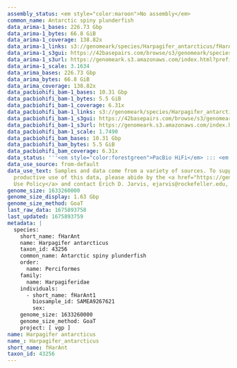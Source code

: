 ```yaml
---
assembly_status: <em style="color:maroon">No assembly</em>
common_name: Antarctic spiny plunderfish
data_arima-1_bases: 226.73 Gbp
data_arima-1_bytes: 66.8 GiB
data_arima-1_coverage: 138.82x
data_arima-1_links: s3://genomeark/species/Harpagifer_antarcticus/fHarAnt1/genomic_data/arima/<br>
data_arima-1_s3gui: https://42basepairs.com/browse/s3/genomeark/species/Harpagifer_antarcticus/fHarAnt1/genomic_data/arima/
data_arima-1_s3url: https://genomeark.s3.amazonaws.com/index.html?prefix=species/Harpagifer_antarcticus/fHarAnt1/genomic_data/arima/
data_arima-1_scale: 3.1634
data_arima_bases: 226.73 Gbp
data_arima_bytes: 66.8 GiB
data_arima_coverage: 138.82x
data_pacbiohifi_bam-1_bases: 10.31 Gbp
data_pacbiohifi_bam-1_bytes: 5.5 GiB
data_pacbiohifi_bam-1_coverage: 6.31x
data_pacbiohifi_bam-1_links: s3://genomeark/species/Harpagifer_antarcticus/fHarAnt1/genomic_data/pacbio_hifi/<br>
data_pacbiohifi_bam-1_s3gui: https://42basepairs.com/browse/s3/genomeark/species/Harpagifer_antarcticus/fHarAnt1/genomic_data/pacbio_hifi/
data_pacbiohifi_bam-1_s3url: https://genomeark.s3.amazonaws.com/index.html?prefix=species/Harpagifer_antarcticus/fHarAnt1/genomic_data/pacbio_hifi/
data_pacbiohifi_bam-1_scale: 1.7490
data_pacbiohifi_bam_bases: 10.31 Gbp
data_pacbiohifi_bam_bytes: 5.5 GiB
data_pacbiohifi_bam_coverage: 6.31x
data_status: '''<em style="color:forestgreen">PacBio HiFi</em> ::: <em style="color:forestgreen">Arima</em>'''
data_use_source: from-default
data_use_text: Samples and data come from a variety of sources. To support fair and
  productive use of this data, please abide by the <a href="https://genome10k.soe.ucsc.edu/data-use-policies/">Data
  Use Policy</a> and contact Erich D. Jarvis, ejarvis@rockefeller.edu, with any questions.
genome_size: 1633260000
genome_size_display: 1.63 Gbp
genome_size_method: GoaT
last_raw_data: 1675893758
last_updated: 1675893759
metadata: |
  species:
    short_name: fHarAnt
    name: Harpagifer antarcticus
    taxon_id: 43256
    common_name: Antarctic spiny plunderfish
    order:
      name: Perciformes
    family:
      name: Harpagiferidae
    individuals:
      - short_name: fHarAnt1
        biosample_id: SAMEA9267621
        sex:
    genome_size: 1633260000
    genome_size_method: GoaT
    project: [ vgp ]
name: Harpagifer antarcticus
name_: Harpagifer_antarcticus
short_name: fHarAnt
taxon_id: 43256
---
```

